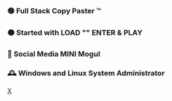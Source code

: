 ### 🟢 Full Stack Copy Paster ™
### 🟠 Started with LOAD "" ENTER & PLAY
### 🔴 Social Media MINI Mogul
### 🕰 Windows and Linux System Administrator

[X](https://x.com/ivanbuncic)
